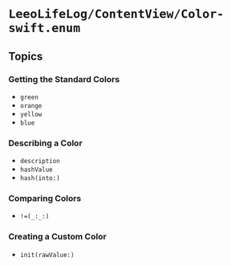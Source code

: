 # ``LeeoLifeLog/ContentView/Color-swift.enum``

## Topics

### Getting the Standard Colors

- ``green``
- ``orange``
- ``yellow``
- ``blue``

### Describing a Color

- ``description``
- ``hashValue``
- ``hash(into:)``

### Comparing Colors

- ``!=(_:_:)``

### Creating a Custom Color

- ``init(rawValue:)``

